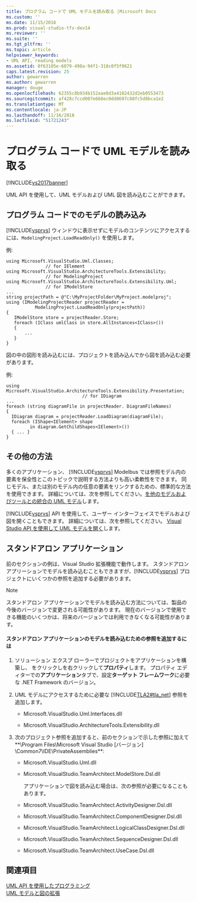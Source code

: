 ```yaml
---
title: プログラム コードで UML モデルを読み取る |Microsoft Docs
ms.custom: ''
ms.date: 11/15/2016
ms.prod: visual-studio-tfs-dev14
ms.reviewer: ''
ms.suite: ''
ms.tgt_pltfrm: ''
ms.topic: article
helpviewer_keywords:
- UML API, reading models
ms.assetid: 0f63105e-6079-498a-94f1-318c0f5f9621
caps.latest.revision: 25
author: gewarren
ms.author: gewarren
manager: douge
ms.openlocfilehash: 62355c8b934b152aae8d3a4102432d2eb0553473
ms.sourcegitcommit: af428c7ccd007e668ec0dd8697c88fc5d8bca1e2
ms.translationtype: MT
ms.contentlocale: ja-JP
ms.lasthandoff: 11/16/2018
ms.locfileid: "51721243"
---
```

# <a name="read-a-uml-model-in-program-code"></a>プログラム コードで UML モデルを読み取る
[!INCLUDE[vs2017banner](../includes/vs2017banner.md)]

UML API を使用して、UML モデルおよび UML 図を読み込むことができます。  
  
##  <a name="Reading"></a> プログラム コードでのモデルの読み込み  
 [!INCLUDE[vsprvs](../includes/vsprvs-md.md)] ウィンドウに表示せずにモデルのコンテンツにアクセスするには、`ModelingProject.LoadReadOnly()` を使用します。  
  
 例:  
  
```  
using Microsoft.VisualStudio.Uml.Classes;   
               // for IElement  
using Microsoft.VisualStudio.ArchitectureTools.Extensibility;   
               // for ModelingProject  
using Microsoft.VisualStudio.ArchitectureTools.Extensibility.Uml;  
               // for IModelStore  
...   
string projectPath = @"C:\MyProjectFolder\MyProject.modelproj";  
using (IModelingProjectReader projectReader =  
           ModelingProject.LoadReadOnly(projectPath))  
{  
   IModelStore store = projectReader.Store;  
   foreach (IClass umlClass in store.AllInstances<IClass>())  
   {   
       ...  
   }  
}  
```  
  
 図の中の図形を読み込むには、プロジェクトを読み込んでから図を読み込む必要があります。  
  
 例:  
  
```  
using Microsoft.VisualStudio.ArchitectureTools.Extensibility.Presentation;   
                             // for IDiagram  
...  
foreach (string diagramFile in projectReader. DiagramFileNames)  
{   
  IDiagram diagram = projectReader.LoadDiagram(diagramFile);  
  foreach (IShape<IElement> shape   
         in diagram.GetChildShapes<IElement>())  
  { ... }  
}  
```  
  
## <a name="alternative-methods"></a>その他の方法  
 多くのアプリケーション、 [!INCLUDE[vsprvs](../includes/vsprvs-md.md)] Modelbus では参照モデル内の要素を保全性とこのトピックで説明する方法よりも高い柔軟性をできます。 同じモデル、または別のモデル内の任意の要素をリンクするための、標準的な方法を使用できます。 詳細については、次を参照してください。[を他のモデルおよびツールとの統合の UML モデル](../modeling/integrate-uml-models-with-other-models-and-tools.md)します。  
  
 [!INCLUDE[vsprvs](../includes/vsprvs-md.md)] API を使用して、ユーザー インターフェイスでモデルおよび図を開くこともできます。 詳細については、次を参照してください。 [Visual Studio API を使用して UML モデルを開く](../modeling/open-a-uml-model-by-using-the-visual-studio-api.md)します。  
  
##  <a name="Standalone"></a> スタンドアロン アプリケーション  
 前のセクションの例は、Visual Studio 拡張機能で動作します。 スタンドアロン アプリーションでモデルを読み込むこともできますが、[!INCLUDE[vsprvs](../includes/vsprvs-md.md)] プロジェクトにいくつかの参照を追加する必要があります。  
  
> [!NOTE]
>  スタンドアロン アプリケーションでモデルを読み込む方法については、製品の今後のバージョンで変更される可能性があります。 現在のバージョンで使用できる機能のいくつかは、将来のバージョンでは利用できなくなる可能性があります。  
  
#### <a name="to-add-references-to-read-a-model-in-a-stand-alone-application"></a>スタンドアロン アプリケーションのモデルを読み込むための参照を追加するには  
  
1. ソリューション エクスプ ローラーでプロジェクトをアプリケーションを構築し、 をクリックしを右クリックして**プロパティ**します。 プロパティ エディターでの**アプリケーション**タブで、設定**ターゲット フレームワーク**に必要な .NET Framework のバージョン。  
  
2. UML モデルにアクセスするために必要な [!INCLUDE[TLA2#tla_net](../includes/tla2sharptla-net-md.md)] 参照を追加します。  
  
   -   Microsoft.VisualStudio.Uml.Interfaces.dll  
  
   -   Microsoft.VisualStudio.ArchitectureTools.Extensibility.dll  
  
3. 次のプロジェクト参照を追加すると、前のセクションで示した参照に加えて**\Program Files\Microsoft Visual Studio [バージョン] \Common7\IDE\PrivateAssemblies**:  
  
   - Microsoft.VisualStudio.Uml.dll  
  
   - Microsoft.VisualStudio.TeamArchitect.ModelStore.Dsl.dll  
  
     アプリケーションで図を読み込む場合は、次の参照が必要になることもあります。  
  
   - Microsoft.VisualStudio.TeamArchitect.ActivityDesigner.Dsl.dll  
  
   - Microsoft.VisualStudio.TeamArchitect.ComponentDesigner.Dsl.dll  
  
   - Microsoft.VisualStudio.TeamArchitect.LogicalClassDesigner.Dsl.dll  
  
   - Microsoft.VisualStudio.TeamArchitect.SequenceDesigner.Dsl.dll  
  
   - Microsoft.VisualStudio.TeamArchitect.UseCase.Dsl.dll  
  
## <a name="see-also"></a>関連項目  
 [UML API を使用したプログラミング](../modeling/programming-with-the-uml-api.md)   
 [UML モデルと図の拡張](../modeling/extend-uml-models-and-diagrams.md)



